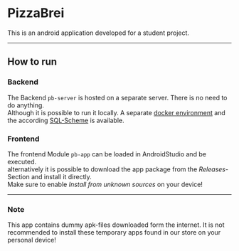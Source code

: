 # PizzaBrei

This is an android application developed for a student project.

--- 

## How to run

### Backend

The Backend `pb-server` is hosted on a separate server. There is no need to do anything.  
Although it is possible to run it locally. A separate [docker environment](docker/docker-compose.yml) and the according
[SQL-Scheme](pb-server/src/main/resources/database.sql) is available.

### Frontend

The frontend Module `pb-app` can be loaded in AndroidStudio and be executed.  
alternatively it is possible to download the app package from the _Releases_-Section and install it directly.  
Make sure to enable _Install from unknown sources_ on your device!

---

### Note

This app contains dummy apk-files downloaded form the internet. It is not recommended to install these temporary apps found in our store on your personal device!
